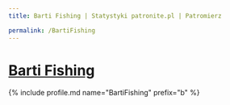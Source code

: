 ```yaml
---
title: Barti Fishing | Statystyki patronite.pl | Patromierz

permalink: /BartiFishing
---
```


# [Barti Fishing](https://patronite.pl/BartiFishing)

{% include profile.md name="BartiFishing" prefix="b" %}
